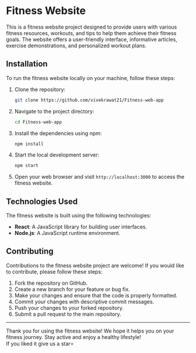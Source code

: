 # Fitness Website

This is a fitness website project designed to provide users with various fitness resources, workouts, and tips to help them achieve their fitness goals. The website offers a user-friendly interface, informative articles, exercise demonstrations, and personalized workout plans.

## Installation

To run the fitness website locally on your machine, follow these steps:

1. Clone the repository:

   ```bash
   git clone https://github.com/vivekrawat21/Fitness-web-app
   ```

2. Navigate to the project directory:

   ```bash
   cd Fitness-web-app
   ```

3. Install the dependencies using npm:

   ```bash
   npm install
   ```

4. Start the local development server:

   ```bash
   npm start
   ```

6. Open your web browser and visit `http://localhost:3000` to access the fitness website.

## Technologies Used

The fitness website is built using the following technologies:

- **React**: A JavaScript library for building user interfaces.
- **Node.js**: A JavaScript runtime environment.

## Contributing

Contributions to the fitness website project are welcome! If you would like to contribute, please follow these steps:

1. Fork the repository on GitHub.
2. Create a new branch for your feature or bug fix.
3. Make your changes and ensure that the code is properly formatted.
4. Commit your changes with descriptive commit messages.
5. Push your changes to your forked repository.
6. Submit a pull request to the main repository.

---

Thank you for using the fitness website! We hope it helps you on your fitness journey. Stay active and enjoy a healthy lifestyle!
<br>
If you liked it give us a star⭐
